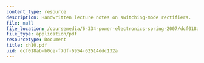 ```yaml
---
content_type: resource
description: Handwritten lecture notes on switching-mode rectifiers.
file: null
file_location: /coursemedia/6-334-power-electronics-spring-2007/dcf018abb0cef7df695462514ddc132a_ch10.pdf
file_type: application/pdf
resourcetype: Document
title: ch10.pdf
uid: dcf018ab-b0ce-f7df-6954-62514ddc132a
---
```

